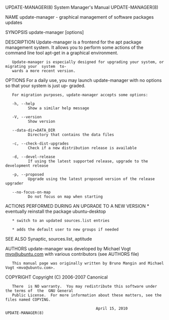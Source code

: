 UPDATE-MANAGER(8)                       System Manager's Manual                      UPDATE-MANAGER(8)

NAME
       update-manager - graphical management of software packages updates

SYNOPSIS
       update-manager [options]

DESCRIPTION
       Update-manager  is  a  frontend for the apt package management system. It allows you to perform
       some actions of the command line tool apt-get in a graphical environment.

       Update-manager is especially designed for upgrading your system, or migrating your  system  to‐
       wards a more recent version.

OPTIONS
       For  a daily use, you may launch update-manager with no options so that your system is just up‐
       graded.

       For migration purposes, update-manager accepts some options:

       -h, --help
              Show a similar help message

       -V, --version
              Show version

       --data-dir=DATA_DIR
              Directory that contains the data files

       -c, --check-dist-upgrades
              Check if a new distribution release is available

       -d, --devel-release
              If using the latest supported release, upgrade to the development release

       -p, --proposed
              Upgrade using the latest proposed version of the release upgrader

       --no-focus-on-map
              Do not focus on map when starting

ACTIONS PERFORMED DURING AN UPGRADE TO A NEW VERSION
       * eventually reinstall the package ubuntu-desktop

       * switch to an updated sources.list entries

       * adds the default user to new groups if needed

SEE ALSO
       Synaptic, sources.list, aptitude

AUTHORS
       update-manager was developed by Michael Vogt <mvo@ubuntu.com> with  various  contributors  (see
       AUTHORS file)

       This manual page was originally written by Bruno Mangin and Michael Vogt <mvo@ubuntu.com>.

COPYRIGHT
       Copyright  (C)  2006-2007 Canonical

       There  is NO warranty.  You may redistribute this software under the terms of  the  GNU General
       Public License.  For more information about these matters, see the files named COPYING.

                                            April 15, 2010                           UPDATE-MANAGER(8)
